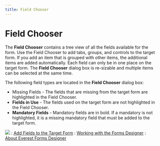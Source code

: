 ```yaml
---
title: Field Chooser
---
```


# Field Chooser


The **Field Chooser** contains a  tree view of all the fields available for the form. Use the Field Chooser  to add tabs, groups, and controls to the target form. If you add an item  that is grouped with other items, the additional items are added automatically.  Each field can only be in one place on the target form. The **Field 
 Chooser** dialog box is re-sizable and multiple items can be selected  at the same time.


The following field types are located in the **Field 
 Chooser** dialog box:

- Missing Fields - The fields that are missing from the target  form are highlighted in the Field Chooser.
- **Fields in Use**  - The fields used on the target form are not highlighted in the Field  Chooser.
- **Mandatory Fields**  - Mandatory fields are in bold. If a mandatory is not highlighted, it  is a missing mandatory field that must be added to the target form.



![]({{site.fd_baseurl}}/img/see_also.gif)
: [Add  Fields to the Target Form]({{site.fd_baseurl}}/misc/add_fields_to_the_target_form.html)
: [Working  with the Forms Designer]({{site.fd_baseurl}}/forms-designer/working_with_the_forms_designer.html)
: [About  Everest Forms Designer]({{site.fd_baseurl}}/about_the_forms_designer_introduction.html)
